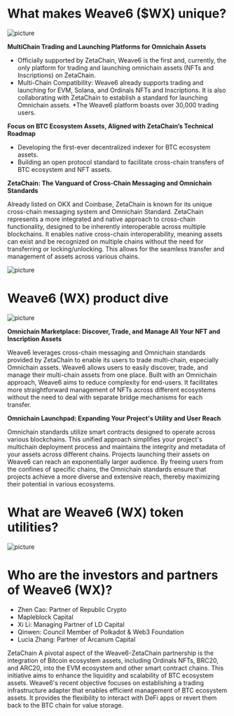 # What makes Weave6 ($WX) unique?

![ picture ](https://storage.googleapis.com/public-dao-pad-prod/1708002488_c81d7ead4a48bc91d4eab376a1919c13.webp)

**MultiChain Trading and Launching Platforms for Omnichain Assets**

* Officially supported by ZetaChain, Weave6 is the first and, currently, the only platform for trading and launching omnichain assets (NFTs and Inscriptions) on ZetaChain.
* Multi-Chain Compatibility: Weave6 already supports trading and launching for EVM, Solana, and Ordinals NFTs and Inscriptions. It is also collaborating with ZetaChain to establish a standard for launching Omnichain assets.
*The Weave6 platform boasts over 30,000 trading users.

**Focus on BTC Ecosystem Assets, Aligned with ZetaChain’s Technical Roadmap**

* Developing the first-ever decentralized indexer for BTC ecosystem assets.
* Building an open protocol standard to facilitate cross-chain transfers of BTC ecosystem and NFT assets.   

**ZetaChain: The Vanguard of Cross-Chain Messaging and Omnichain Standards**

Already listed on OKX and Coinbase, ZetaChain is known for its unique cross-chain messaging system and Omnichain Standard. ZetaChain represents a more integrated and native approach to cross-chain functionality, designed to be inherently interoperable across multiple blockchains. It enables native cross-chain interoperability, meaning assets can exist and be recognized on multiple chains without the need for transferring or locking/unlocking. This allows for the seamless transfer and management of assets across various chains.       

![ picture ](https://storage.googleapis.com/public-dao-pad-prod/1708002524_1ded1dbd013620b8f129b8853a8c91a0.webp)

# Weave6 (WX) product dive

![ picture ](https://storage.googleapis.com/public-dao-pad-prod/1708002699_76a383ea5708c44e4c3b7f0128981bab.webp)

**Omnichain Marketplace: Discover, Trade, and Manage All Your NFT and Inscription Assets**

Weave6 leverages cross-chain messaging and Omnichain standards provided by ZetaChain to enable its users to trade multi-chain, especially Omnichain assets. Weave6 allows users to easily discover, trade, and manage their multi-chain assets from one place. Built with an Omnichain approach, Weave6 aims to reduce complexity for end-users. It facilitates more straightforward management of NFTs across different ecosystems without the need to deal with separate bridge mechanisms for each transfer.   

**Omnichain Launchpad: Expanding Your Project's Utility and User Reach**

Omnichain standards utilize smart contracts designed to operate across various blockchains. This unified approach simplifies your project's multichain deployment process and maintains the integrity and metadata of your assets across different chains. Projects launching their assets on Weave6 can reach an exponentially larger audience. By freeing users from the confines of specific chains, the Omnichain standards ensure that projects achieve a more diverse and extensive reach, thereby maximizing their potential in various ecosystems.   

# What are Weave6 (WX) token utilities?

![ picture ](https://storage.googleapis.com/public-dao-pad-prod/1708002599_35d48fa2a648d8b49a5a6bfe4b0265ff.webp)

# Who are the investors and partners of Weave6 (WX)?

* Zhen Cao: Partner of Republic Crypto
* Mapleblock Capital
* Xi Li: Managing Partner of LD Capital
* Qinwen: Council Member of Polkadot & Web3 Foundation
* Lucia Zhang: Partner of Arcanum Capital

ZetaChain A pivotal aspect of the Weave6-ZetaChain partnership is the integration of Bitcoin ecosystem assets, including Ordinals NFTs, BRC20, and ARC20, into the EVM ecosystem and other smart contract chains. This initiative aims to enhance the liquidity and scalability of BTC ecosystem assets. Weave6's recent objective focuses on establishing a trading infrastructure adapter that enables efficient management of BTC ecosystem assets. It provides the flexibility to interact with DeFi apps or revert them back to the BTC chain for value storage.     








